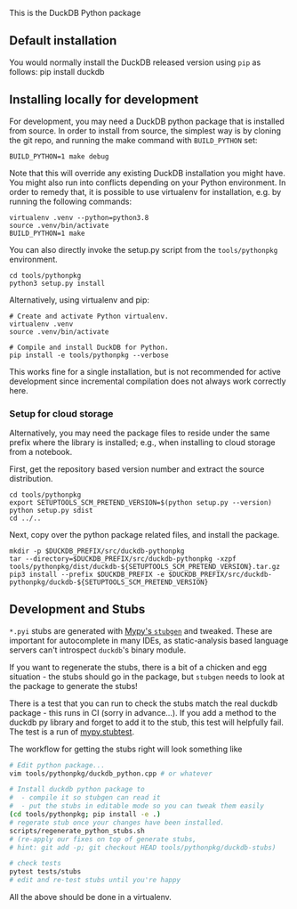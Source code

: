 This is the DuckDB Python package

## Default installation

You would normally install the DuckDB released version using `pip` as follows:
    pip install duckdb

## Installing locally for development

For development, you may need a DuckDB python package that is installed from source. In order to install from source, the simplest way is by cloning the git repo, and running the make command with `BUILD_PYTHON` set:

    BUILD_PYTHON=1 make debug

Note that this will override any existing DuckDB installation you might have. You might also run into conflicts depending on your Python environment. In order to remedy that, it is possible to use virtualenv for installation, e.g. by running the following commands:

    virtualenv .venv --python=python3.8
    source .venv/bin/activate
    BUILD_PYTHON=1 make

You can also directly invoke the setup.py script from the `tools/pythonpkg` environment.

    cd tools/pythonpkg
    python3 setup.py install

Alternatively, using virtualenv and pip:

    # Create and activate Python virtualenv.
    virtualenv .venv
    source .venv/bin/activate

    # Compile and install DuckDB for Python.
    pip install -e tools/pythonpkg --verbose

This works fine for a single installation, but is not recommended for active development since incremental compilation does not always work correctly here.

### Setup for cloud storage

Alternatively, you may need the package files to reside under the same
prefix where the library is installed; e.g., when installing to cloud
storage from a notebook.

First, get the repository based version number and extract the source distribution.

    cd tools/pythonpkg
    export SETUPTOOLS_SCM_PRETEND_VERSION=$(python setup.py --version)
    python setup.py sdist
    cd ../..

Next, copy over the python package related files, and install the package.

    mkdir -p $DUCKDB_PREFIX/src/duckdb-pythonpkg
    tar --directory=$DUCKDB_PREFIX/src/duckdb-pythonpkg -xzpf tools/pythonpkg/dist/duckdb-${SETUPTOOLS_SCM_PRETEND_VERSION}.tar.gz
    pip3 install --prefix $DUCKDB_PREFIX -e $DUCKDB_PREFIX/src/duckdb-pythonpkg/duckdb-${SETUPTOOLS_SCM_PRETEND_VERSION}

## Development and Stubs

`*.pyi` stubs are generated with [Mypy's `stubgen`](https://mypy.readthedocs.io/en/stable/stubgen.html) and tweaked. These are important for autocomplete in many IDEs, as static-analysis based language servers can't introspect `duckdb`'s binary module.

If you want to regenerate the stubs, there is a bit of a chicken and egg situation - the stubs should go in the package, but
`stubgen` needs to look at the package to generate the stubs!

There is a test that you can run to check the stubs match the real duckdb package - this runs in CI (sorry in advance...). If you add a method to the duckdb py library and forget to add it to the stub, this test will helpfully fail. The test is a run of [mypy.stubtest](https://github.com/python/mypy/issues/5028#issuecomment-740101546).

The workflow for getting the stubs right will look something like

```sh
# Edit python package...
vim tools/pythonpkg/duckdb_python.cpp # or whatever

# Install duckdb python package to
#  - compile it so stubgen can read it
#  - put the stubs in editable mode so you can tweak them easily
(cd tools/pythonpkg; pip install -e .)
# regerate stub once your changes have been installed.
scripts/regenerate_python_stubs.sh
# (re-apply our fixes on top of generate stubs,
# hint: git add -p; git checkout HEAD tools/pythonpkg/duckdb-stubs)

# check tests
pytest tests/stubs
# edit and re-test stubs until you're happy
```

All the above should be done in a virtualenv.
